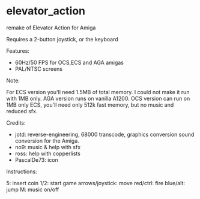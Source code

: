 # elevator_action
remake of Elevator Action for Amiga

Requires a 2-button joystick, or the keyboard

Features:

- 60Hz/50 FPS for OCS,ECS and AGA amigas
- PAL/NTSC screens

Note:

For ECS version you'll need 1.5MB of total memory. I could not make
it run with 1MB only. AGA version runs on vanilla A1200.
OCS version can run on 1MB only ECS, you'll need only 512k fast memory, but no
music and reduced sfx.

Credits:

- jotd: reverse-engineering, 68000 transcode, graphics conversion
  sound conversion for the Amiga.
- no9: music & help with sfx
- ross: help with copperlists
- PascalDe73: icon

Instructions:

5: insert coin
1/2: start game
arrows/joystick: move
red/ctrl: fire
blue/alt: jump
M: music on/off